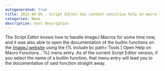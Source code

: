 ```yaml
---
autogenerated: true
title: 2011-08-09 - Script Editor has context-sensitive help on macro functions now
categories: News
description: test description
---
```


The Script Editor knows how to handle ImageJ Macros for some time now, and it was also able to open the documentation of the builtin functions on the [ImageJ website](/ij/developer/macro/functions.html) using the {% include bc path='Tools | Open Help on Macro Functions...'%} menu entry. As of the current Script Editor version, if you select the name of a builtin function, that menu entry will lead you to the documentation of said function straight away.


